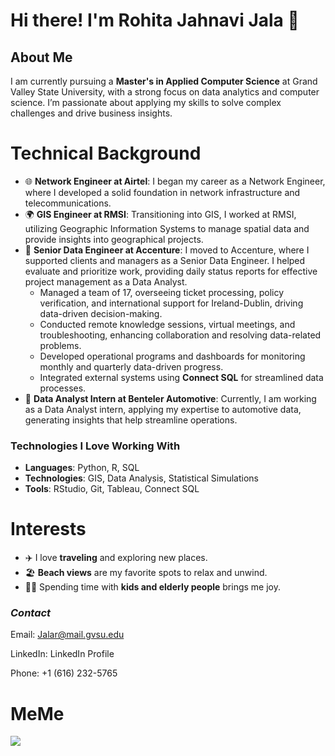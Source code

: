 # **Hi there! I'm Rohita Jahnavi Jala** 👋

## About Me
I am currently pursuing a **Master's in Applied Computer Science** at Grand Valley State University, with a strong focus on data analytics and computer science. I’m passionate about applying my skills to solve complex challenges and drive business insights.

# Technical Background
- 🌐 **Network Engineer at Airtel**: I began my career as a Network Engineer, where I developed a solid foundation in network infrastructure and telecommunications.  
- 🌍 **GIS Engineer at RMSI**: Transitioning into GIS, I worked at RMSI, utilizing Geographic Information Systems to manage spatial data and provide insights into geographical projects.  
- 💼 **Senior Data Engineer at Accenture**: I moved to Accenture, where I supported clients and managers as a Senior Data Engineer. I helped evaluate and prioritize work, providing daily status reports for effective project management as a Data Analyst.  
  - Managed a team of 17, overseeing ticket processing, policy verification, and international support for Ireland-Dublin, driving data-driven decision-making.  
  - Conducted remote knowledge sessions, virtual meetings, and troubleshooting, enhancing collaboration and resolving data-related problems.  
  - Developed operational programs and dashboards for monitoring monthly and quarterly data-driven progress.  
  - Integrated external systems using **Connect SQL** for streamlined data processes.  
- 🚗 **Data Analyst Intern at Benteler Automotive**: Currently, I am working as a Data Analyst intern, applying my expertise to automotive data, generating insights that help streamline operations.

### Technologies I Love Working With
- **Languages**: Python, R, SQL  
- **Technologies**: GIS, Data Analysis, Statistical Simulations  
- **Tools**: RStudio, Git, Tableau, Connect SQL

# **Interests**  
- ✈️ I love **traveling** and exploring new places.  
- 🏖️ **Beach views** are my favorite spots to relax and unwind.  
- 🧒👵 Spending time with **kids and elderly people** brings me joy.

### *Contact* 
Email: Jalar@mail.gvsu.edu 

LinkedIn: LinkedIn Profile 

Phone: +1 (616) 232-5765 

# **MeMe**
<img src =" https://parade.com/.image/t_share/MTkwNTgxMjEzMzE1MDE1ODA1/smiles-quotes-2.jpg">
